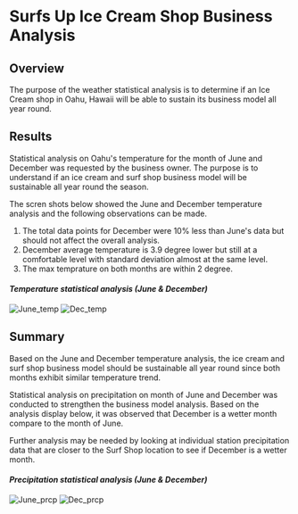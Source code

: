 # **Surfs Up Ice Cream Shop Business Analysis**
## **Overview**
The purpose of the weather statistical analysis is to determine if an Ice Cream shop in Oahu, Hawaii will be able to sustain its business model all year round. 

## **Results**

Statistical analysis on Oahu's temperature for the month of June and December was requested by the business owner. The purpose is to understand if an ice cream and surf shop business model will be sustainable all year round the season.  

The scren shots below showed the June and December temperature analysis and the following observations can be made.

1. The total data points for December were 10% less than June's data but should not affect the overall analysis.
2. December average temperature is 3.9 degree lower but still at a comfortable level with standard deviation almost at the same level. 
3. The max temprature on both months are within 2 degree. 

#### ***Temperature statistical analysis (June & December)***
![June_temp](https://user-images.githubusercontent.com/70525492/98190573-ea735f00-1edc-11eb-8f42-9be2fd81f447.png)
![Dec_temp](https://user-images.githubusercontent.com/70525492/98190580-ecd5b900-1edc-11eb-88ee-97e73688088a.png)

## **Summary**

Based on the June and December temperature analysis, the ice cream and surf shop business model should be sustainable all year round since both months exhibit similar temperature trend. 

Statistical analysis on precipitation on month of June and December was conducted to strengthen the business model analysis. Based on the analysis display below, it was observed that December is a wetter month compare to the month of June. 

Further analysis may be needed by looking at individual station precipitation data that are closer to the Surf Shop location to see if December is a wetter month.

#### ***Precipitation statistical analysis (June & December)***
![June_prcp](https://user-images.githubusercontent.com/70525492/98387251-cae05180-2016-11eb-81b4-cb4e66e91524.png)
![Dec_prcp](https://user-images.githubusercontent.com/70525492/98387253-cb78e800-2016-11eb-8473-423eabaff597.png)


